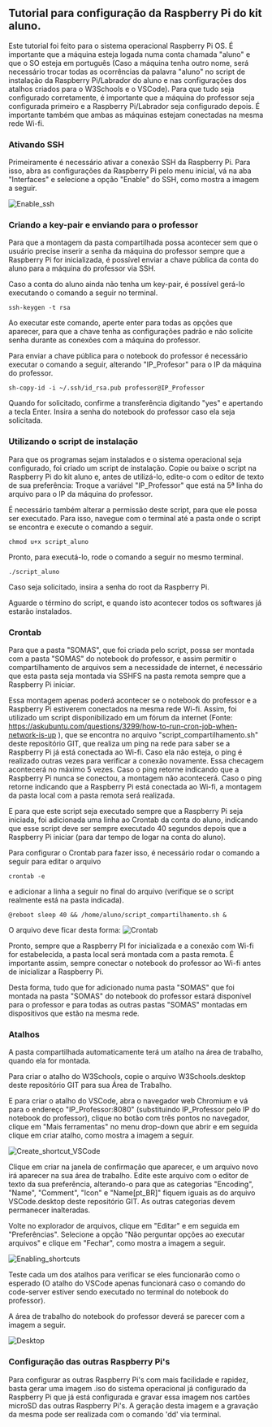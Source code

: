 ## Tutorial para configuração da Raspberry Pi do kit aluno.

Este tutorial foi feito para o sistema operacional Raspberry Pi OS. É importante que a máquina esteja logada numa conta chamada "aluno" e que o SO esteja em português (Caso a máquina tenha outro nome, será necessário trocar todas as ocorrências da palavra "aluno" no script de instalação da Raspberry Pi/Labrador do aluno e nas configurações dos atalhos criados para o W3Schools e o VSCode).
Para que tudo seja configurado corretamente, é importante que a máquina do professor seja configurada primeiro e a Raspberry Pi/Labrador seja configurado depois. É importante também que ambas as máquinas estejam conectadas na mesma rede Wi-fi.

### Ativando SSH

Primeiramente é necessário ativar a conexão SSH da Raspberry Pi. Para isso, abra as configurações da Raspberry Pi pelo menu inicial, vá na aba "Interfaces" e selecione a opção "Enable" do SSH, como mostra a imagem a seguir.

![Enable_ssh](Imagens/enable_ssh.png "Ativando o SSH")

### Criando a key-pair e enviando para o professor
Para que a montagem da pasta compartilhada possa acontecer sem que o usuário precise inserir a senha da máquina do professor sempre que a Raspberry Pi for inicializada, é possível enviar a chave pública da conta do aluno para a máquina do professor via SSH.

Caso a conta do aluno ainda não tenha um key-pair, é possível gerá-lo executando o comando a seguir no terminal.

```console
ssh-keygen -t rsa
```

Ao executar este comando, aperte enter para todas as opções que aparecer, para que a chave tenha as configurações padrão e não solicite senha durante as conexões com a máquina do professor.

Para enviar a chave pública para o notebook do professor é necessário executar o comando a seguir, alterando "IP_Profesor" para o IP da máquina do professor.

```console
sh-copy-id -i ~/.ssh/id_rsa.pub professor@IP_Professor
```

Quando for solicitado, confirme a transferência digitando "yes" e apertando a tecla Enter.
Insira a senha do notebook do professor caso ela seja solicitada.

### Utilizando o script de instalação

Para que os programas sejam instalados e o sistema operacional seja configurado, foi criado um script de instalação. Copie ou baixe o script na Raspberry Pi do kit aluno e, antes de utilizá-lo, edite-o com o editor de texto de sua preferência: Troque a variável "IP_Professor" que está na 5ª linha do arquivo para o IP da máquina do professor.

É necessário também alterar a permissão deste script, para que ele possa ser executado. Para isso, navegue com o terminal até a pasta onde o script se encontra e execute o comando a seguir.

```console
chmod u+x script_aluno
```

Pronto, para executá-lo, rode o comando a seguir no mesmo terminal.

```console
./script_aluno
```

Caso seja solicitado, insira a senha do root da Raspberry Pi.

Aguarde o término do script, e quando isto acontecer todos os softwares já estarão instalados.

### Crontab

Para que a pasta "SOMAS", que foi criada pelo script, possa ser montada com a pasta "SOMAS" do notebook do professor, e assim permitir o compartilhamento de arquivos sem a necessidade de internet, é necessário que esta pasta seja montada via SSHFS na pasta remota sempre que a Raspberry Pi iniciar.

Essa montagem apenas poderá acontecer se o notebook do professor e a Raspberry Pi estiverem conectados na mesma rede Wi-fi. Assim, foi utilizado um script disponibilizado em um fórum da internet (Fonte: https://askubuntu.com/questions/3299/how-to-run-cron-job-when-network-is-up ), que se encontra no arquivo "script_compartilhamento.sh" deste repositório GIT, que realiza um ping na rede para saber se a Raspberry Pi já está conectada ao Wi-fi. Caso ela não esteja, o ping é realizado outras vezes para verificar a conexão novamente. Essa checagem acontecerá no máximo 5 vezes. Caso o ping retorne indicando que a Raspberry Pi nunca se conectou, a montagem não acontecerá. Caso o ping retorne indicando que a Raspberry Pi está conectada ao Wi-fi, a montagem da pasta local com a pasta remota será realizada.

E para que este script seja executado sempre que a Raspberry Pi seja iniciada, foi adicionada uma linha ao Crontab da conta do aluno, indicando que esse script deve ser sempre executado 40 segundos depois que a Raspberry Pi iniciar (para dar tempo de logar na conta do aluno).

Para configurar o Crontab para fazer isso, é necessário rodar o comando a seguir para editar o arquivo

```console
crontab -e
```

e adicionar a linha a seguir no final do arquivo (verifique se o script realmente está na pasta indicada).

```console
@reboot sleep 40 && /home/aluno/script_compartilhamento.sh &
```

O arquivo deve ficar desta forma:
![Crontab](Imagens/crontab.png "Editando o Crontab")


Pronto, sempre que a Raspberry PI for inicializada e a conexão com Wi-fi for estabelecida, a pasta local será montada com a pasta remota. É importante assim, sempre conectar o notebook do professor ao Wi-fi antes de inicializar a Raspberry Pi.

Desta forma, tudo que for adicionado numa pasta "SOMAS" que foi montada na pasta "SOMAS" do notebook do professor estará disponível para o professor e para todas as outras pastas "SOMAS" montadas em dispositivos que estão na mesma rede.

### Atalhos

A pasta compartilhada automaticamente terá um atalho na área de trabalho, quando ela for montada.

Para criar o atalho do W3Schools, copie o arquivo W3Schools.desktop deste repositório GIT para sua Área de Trabalho.

E para criar o atalho do VSCode, abra o navegador web Chromium e vá para o endereço "IP_Professor:8080" (substituindo IP_Professor pelo IP do notebook do professor), clique no botão com três pontos no navegador, clique em "Mais ferramentas" no menu drop-down que abrir e em seguida clique em criar atalho, como mostra a imagem a seguir.

![Create_shortcut_VSCode](Imagens/shortcut_chrome.png "Criando atalho para o VSCode com o Chrome")

Clique em criar na janela de confirmação que aparecer, e um arquivo novo irá aparecer na sua área de trabalho. 
Edite este arquivo com o editor de texto da sua preferência, alterando-o para que as categorias "Encoding", "Name", "Comment", "Icon" e "Name[pt_BR]" fiquem iguais as do arquivo VSCode.desktop deste repositório GIT. As outras categorias devem permanecer inalteradas.

Volte no explorador de arquivos, clique em "Editar" e em seguida em "Preferências". Selecione a opção "Não perguntar opções ao executar arquivos" e clique em "Fechar", como mostra a imagem a seguir.

![Enabling_shortcuts](Imagens/execute_shortcuts.png "Permitir executar os atalhos sem perguntar")

Teste cada um dos atalhos para verificar se eles funcionarão como o esperado (O atalho do VSCode apenas funcionará caso o comando do code-server estiver sendo executado no terminal do notebook do professor).

A área de trabalho do notebook do professor deverá se parecer com a imagem a seguir.

![Desktop](Imagens/desktop.png "Desktop")


### Configuração das outras Raspberry Pi's

Para configurar as outras Raspberry Pi's com mais facilidade e rapidez, basta gerar uma imagem .iso do sistema operacional já configurado da Raspberry Pi que já está configurada e gravar essa imagem nos cartões microSD das outras Raspberry Pi's. A geração desta imagem e a gravação da mesma pode ser realizada com o comando 'dd' via terminal.
